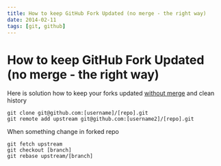 ```yaml
---
title: How to keep GitHub Fork Updated (no merge - the right way)
date: 2014-02-11
tags: [git, github]
---
```



# How to keep GitHub Fork Updated (no merge - the right way)

Here is solution how to keep your forks updated [without merge](https://help.github.com/articles/syncing-a-fork) and clean history

```
git clone git@github.com:[username]/[repo].git
git remote add upstream git@github.com:[username2]/[repo].git
```

When something change in forked repo

```
git fetch upstream
git checkout [branch]
git rebase upstream/[branch]
```
